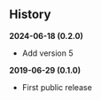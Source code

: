 History
-------

**2024-06-18 (0.2.0)**
- Add version 5

**2019-06-29 (0.1.0)**
 - First public release
